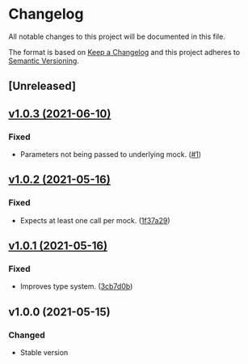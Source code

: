 # Changelog
All notable changes to this project will be documented in this file.

The format is based on [Keep a Changelog](http://keepachangelog.com/)
and this project adheres to [Semantic Versioning](http://semver.org/).

## [Unreleased]

## [v1.0.3 (2021-06-10)](https://github.com/pestphp/pest-plugin-expectations/compare/v1.0.2...v1.0.3)
### Fixed
- Parameters not being passed to underlying mock. ([#1](https://github.com/pestphp/pest-plugin-mock/pull/1))

## [v1.0.2 (2021-05-16)](https://github.com/pestphp/pest-plugin-expectations/compare/v1.0.1...v1.0.2)
### Fixed
- Expects at least one call per mock. ([1f37a29](https://github.com/pestphp/pest-plugin-mock/commit/1f37a29101a6f3caabbb15325623a69d4836adc3))

## [v1.0.1 (2021-05-16)](https://github.com/pestphp/pest-plugin-expectations/compare/v1.0.0...v1.0.1)
### Fixed
- Improves type system. ([3cb7d0b](https://github.com/pestphp/pest-plugin-mock/commit/3cb7d0ba4d7a2dcb4d7055c8305775c7d9e65214))

## v1.0.0 (2021-05-15)
### Changed
- Stable version

